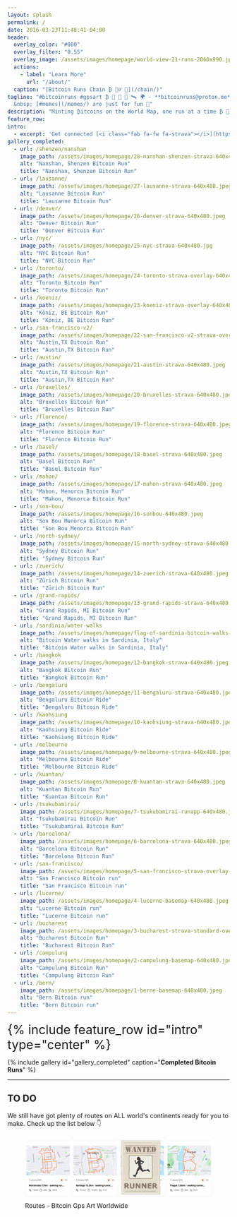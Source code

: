 ```yaml
---
layout: splash
permalink: /
date: 2016-03-23T11:48:41-04:00
header:
  overlay_color: "#000"
  overlay_filter: "0.55"
  overlay_image: /assets/images/homepage/world-view-21-runs-2060x990.jpeg
  actions:
    - label: "Learn More"
      url: "/about/"
  caption: "[Bitcoin Runs Chain ₿ 🏃‍♂️ 🔗](/chain/)"
tagline: "#bitcoinruns #gpsart ₿ 🏃 🚴 💓 🛰️ 🌍 - **bitcoinruns@proton.me**
  &nbsp; [#memes](/memes/) are just for fun 🤪"
description: "Minting ₿itcoins on the World Map, one run at a time ₿ 🏃 🚴 💓 🛰️"
feature_row:
intro: 
  - excerpt: 'Get connected [<i class="fab fa-fw fa-strava"></i>](https://www.strava.com/clubs/bitcoinruns) [<i class="fab fa-fw fa-instagram"></i>](https://www.instagram.com/BitcoinRuns) [<i class="fab fa-fw fa-github"></i>](https://github.com/BitcoinRuns) [<i class="fab fa-fw fa-twitter-square"></i>](https://twitter.com/BitcoinRuns) [<i class="fab fa-youtube"></i>](https://www.youtube.com/channel/UCDGX_yT8K6-oAgGldr8xDWw)  [<i class="fab fa-tiktok"></i>](https://www.tiktok.com/@bitcoinruns)'
gallery_completed:
  - url: /shenzen/nanshan
    image_path: /assets/images/homepage/28-nanshan-shenzen-strava-640x480.jpeg
    alt: "Nanshan, Shenzen Bitcoin Run"
    title: "Nanshan, Shenzen Bitcoin Run"
  - url: /lausanne/
    image_path: /assets/images/homepage/27-lausanne-strava-640x480.jpeg
    alt: "Lausanne Bitcoin Run"
    title: "Lausanne Bitcoin Run"
  - url: /denver/
    image_path: /assets/images/homepage/26-denver-strava-640x480.jpeg
    alt: "Denver Bitcoin Run"
    title: "Denver Bitcoin Run"
  - url: /nyc/
    image_path: /assets/images/homepage/25-nyc-strava-640x480.jpg
    alt: "NYC Bitcoin Run"
    title: "NYC Bitcoin Run"
  - url: /toronto/
    image_path: /assets/images/homepage/24-toronto-strava-overlay-640x480.jpeg
    alt: "Toronto Bitcoin Run"
    title: "Toronto Bitcoin Run"
  - url: /koeniz/
    image_path: /assets/images/homepage/23-koeniz-strava-overlay-640x480.jpeg
    alt: "Köniz, BE Bitcoin Run"
    title: "Köniz, BE Bitcoin Run" 
  - url: /san-francisco-v2/
    image_path: /assets/images/homepage/22-san-francisco-v2-strava-overlay-640x480.jpeg
    alt: "Austin,TX Bitcoin Run"
    title: "Austin,TX Bitcoin Run" 
  - url: /austin/
    image_path: /assets/images/homepage/21-austin-strava-640x480.jpeg
    alt: "Austin,TX Bitcoin Run"
    title: "Austin,TX Bitcoin Run" 
  - url: /bruxelles/
    image_path: /assets/images/homepage/20-bruxelles-strava-640x480.jpeg
    alt: "Bruxelles Bitcoin Run"
    title: "Bruxelles Bitcoin Run" 
  - url: /florence/
    image_path: /assets/images/homepage/19-florence-strava-640x480.jpeg
    alt: "Florence Bitcoin Run"
    title: "Florence Bitcoin Run"  
  - url: /basel/
    image_path: /assets/images/homepage/18-basel-strava-640x480.jpeg
    alt: "Basel Bitcoin Run"
    title: "Basel Bitcoin Run"  
  - url: /mahon/
    image_path: /assets/images/homepage/17-mahon-strava-640x480.jpeg
    alt: "Mahon, Menorca Bitcoin Run"
    title: "Mahon, Menorca Bitcoin Run"
  - url: /son-bou/
    image_path: /assets/images/homepage/16-sonbou-640x480.jpeg
    alt: "Son Bou Menorca Bitcoin Run"
    title: "Son Bou Menorca Bitcoin Run"
  - url: /north-sydney/
    image_path: /assets/images/homepage/15-north-sydney-strava-640x480.jpeg
    alt: "Sydney Bitcoin Run"
    title: "Sydney Bitcoin Run"
  - url: /zuerich/
    image_path: /assets/images/homepage/14-zuerich-strava-640x480.jpeg
    alt: "Zürich Bitcoin Run"
    title: "Zürich Bitcoin Run"
  - url: /grand-rapids/
    image_path: /assets/images/homepage/13-grand-rapids-strava-640x480.jpeg
    alt: "Grand Rapids, MI Bitcoin Run"
    title: "Grand Rapids, MI Bitcoin Run"
  - url: /sardinia/water-walks
    image_path: /assets/images/homepage/flag-of-sardinia-bitcoin-walks-640x480.jpeg
    alt: "Bitcoin Water walks in Sardinia, Italy"
    title: "Bitcoin Water walks in Sardinia, Italy"
  - url: /bangkok
    image_path: /assets/images/homepage/12-bangkok-strava-640x480.jpeg
    alt: "Bangkok Bitcoin Run"
    title: "Bangkok Bitcoin Run"
  - url: /bengaluru
    image_path: /assets/images/homepage/11-bengaluru-strava-640x480.jpeg
    alt: "Bengaluru Bitcoin Ride"
    title: "Bengaluru Bitcoin Ride"
  - url: /kaohsiung
    image_path: /assets/images/homepage/10-kaohsiung-strava-640x480.jpeg
    alt: "Kaohsiung Bitcoin Ride"
    title: "Kaohsiung Bitcoin Ride"
  - url: /melbourne
    image_path: /assets/images/homepage/9-melbourne-strava-640x480.jpeg
    alt: "Melbourne Bitcoin Ride"
    title: "Melbourne Bitcoin Ride"
  - url: /kuantan/
    image_path: /assets/images/homepage/8-kuantan-strava-640x480.jpeg
    alt: "Kuantan Bitcoin Run"
    title: "Kuantan Bitcoin Run"
  - url: /tsukubamirai/
    image_path: /assets/images/homepage/7-tsukubamirai-runapp-640x480.jpeg
    alt: "Tsukubamirai Bitcoin Run"
    title: "Tsukubamirai Bitcoin Run"
  - url: /barcelona/
    image_path: /assets/images/homepage/6-barcelona-strava-640x480.jpeg
    alt: "Barcelona Bitcoin Run"
    title: "Barcelona Bitcoin Run"
  - url: /san-francisco/
    image_path: /assets/images/homepage/5-san-francisco-strava-overlay-640x480.jpeg
    alt: "San Francisco Bitcoin run"
    title: "San Francisco Bitcoin run"
  - url: /lucerne/
    image_path: /assets/images/homepage/4-lucerne-basemap-640x480.jpeg
    alt: "Lucerne Bitcoin run"
    title: "Lucerne Bitcoin run"
  - url: /bucharest
    image_path: /assets/images/homepage/3-bucharest-strava-standard-overlay-640x480.jpeg
    alt: "Bucharest Bitcoin Run"
    title: "Bucharest Bitcoin Run"
  - url: /campulung
    image_path: /assets/images/homepage/2-campulung-basemap-640x480.jpeg
    alt: "Campulung Bitcoin Run"
    title: "Campulung Bitcoin Run"
  - url: /bern/
    image_path: /assets/images/homepage/1-berne-basemap-640x480.jpeg
    alt: "Bern Bitcoin run"
    title: "Bern Bitcoin run"
---
```


<div id="home-social-connect" style="font-size:2em">
  {% include feature_row id="intro" type="center" %}
</div>

{% include gallery id="gallery_completed" caption="**Completed ₿itcoin Runs**" %}


<hr>

## TO DO

We still have got plenty of routes on ALL world's continents ready for you to make. Check up the list below 👇

<figure class="image">
  <a href="/todo/">
    <img src="/assets/images/page/todo/todo-header-wanted.jpeg" alt="Link to do">
  </a>
  <figcaption>Routes - Bitcoin Gps Art Worldwide</figcaption>
</figure>

